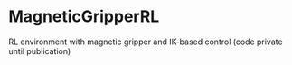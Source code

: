 # MagneticGripperRL
RL environment with magnetic gripper and IK-based control (code private until publication)
